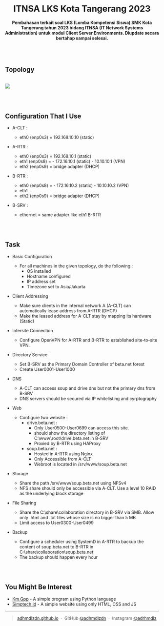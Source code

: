 
<h1 align="center">
  <br>
  <!--
  <a href="http://www.amitmerchant.com/electron-markdownify"><img src="https://raw.githubusercontent.com/amitmerchant1990/electron-markdownify/master/app/img/markdownify.png" alt="Markdownify" width="200"></a>
  -->
  <br>
  ITNSA LKS Kota Tangerang 2023<br>
</h1>

<h4 align="center">Pembahasan terkait soal LKS (Lomba Kompetensi Siswa) SMK Kota Tangerang tahun 2023 bidang ITNSA (IT Network Systems Administration) untuk modul Client Server Environments. Diupdate secara bertahap sampai selesai.</h4>

<br><br>

## Topology
<br>
<img src="https://raw.githubusercontent.com/adhmdlzdn/itnsa-lks-kotang/master/assets/topology.png">

<br><br>

## Configuration That I Use

* A-CLT :
	- eth0 (enp0s3) = 192.168.10.10 (static)

* A-RTR :
	- eth0 (enp0s3) = 192.168.10.1 (static)
	- eth1 (enp0s8) = - 172.16.10.1 (static)
			- 10.10.10.1 (VPN)
	- eth2 (enp0s9) = bridge adapter (DHCP)

* B-RTR :
	- eth0 (enp0s8) = - 172.16.10.2 (static)
			- 10.10.10.2 (VPN)
	- eth1 
	- eth2 (enp0s9) = bridge adapter (DHCP)

* B-SRV :
	- ethernet = same adapter like eth1 B-RTR

<br><br>

## Task

* Basic Configuration
	- For all machines in the given topology, do the following :
	  - OS installed
	  - Hostname configured
	  - IP address set
	  - Timezone set to Asia/Jakarta

* Client Addressing
	- Make sure clients in the internal network A (A-CLT) can automatically lease address from A-RTR (DHCP)
	- Make the leased address for A-CLT stay by mapping its hardware (Static)

* Intersite Connection
	- Configure OpenVPN for A-RTR and B-RTR to established site-to-site VPN.

* Directory Service
	- Set B-SRV as the Primary Domain Controller of beta.net forest
	- Create User0001-User1000

* DNS
	- A-CLT can access soup and drive dns but not the primary dns from B-SRV
	- DNS servers should be secured via IP whitelisting and cyrptography

* Web
  - Configure two website :
	- drive.beta.net :
		- Only User0500-User0699 can access this site.
		- should show the directory listing of C:\www\root\drive.beta.net in B-SRV
		- Proxied by B-RTR using HAProxy
	- soup.beta.net :
		- Hosted in A-RTR using Nginx
		- Only Accessible from A-CLT
		- Webroot is located in /srv/www/soup.beta.net

* Storage
	- Share the path /srv/www/soup.beta.net using NFSv4
	- NFS share should only be accessible via A-CLT. Use a level 10 RAID as the underlying block storage

* File Sharing
	- Share the C:\share\collaboration directory in B-SRV via SMB. Allow only .html and .txt files whose size is no bigger than 5 MB
	- Limit access to User0300-User0499

* Backup
	- Configure a scheduler using SystemD in A-RTR to backup the content of soup.beta.net to B-RTR in C:\share\collaboration\soup.beta.net
	- The backup should happen every hour



<!--
<p align="center">
  <a href="https://badge.fury.io/js/electron-markdownify">
    <img src="https://badge.fury.io/js/electron-markdownify.svg"
         alt="Gitter">
  </a>
  <a href="https://gitter.im/amitmerchant1990/electron-markdownify"><img src="https://badges.gitter.im/amitmerchant1990/electron-markdownify.svg"></a>
  <a href="https://saythanks.io/to/bullredeyes@gmail.com">
      <img src="https://img.shields.io/badge/SayThanks.io-%E2%98%BC-1EAEDB.svg">
  </a>
  <a href="https://www.paypal.me/AmitMerchant">
    <img src="https://img.shields.io/badge/$-donate-ff69b4.svg?maxAge=2592000&amp;style=flat">
  </a>
</p>



<p align="center">
  <a href="#key-features">Key Features</a> •
  <a href="#how-to-use">How To Use</a> •
  <a href="#download">Download</a> •
  <a href="#credits">Credits</a> •
  <a href="#related">Related</a> •
  <a href="#license">License</a>
</p>


[//]: ![screenshot](https://raw.githubusercontent.com/amitmerchant1990/electron-markdownify/master/app/img/markdownify.gif)
[//]: # (screenshot terhadap program yang dibuat)


## Key Features

* LivePreview - Make changes, See changes
  - Instantly see what your Markdown documents look like in HTML as you create them.
* Sync Scrolling
  - While you type, LivePreview will automatically scroll to the current location you're editing.
* GitHub Flavored Markdown  
* Syntax highlighting
* [KaTeX](https://khan.github.io/KaTeX/) Support
* Dark/Light mode
* Toolbar for basic Markdown formatting
* Supports multiple cursors
* Save the Markdown preview as PDF
* Emoji support in preview :tada:
* App will keep alive in tray for quick usage
* Full screen mode
  - Write distraction free.
* Cross platform
  - Windows, macOS and Linux ready.

## How To Use

To clone and run this application, you'll need [Git](https://git-scm.com) and [Node.js](https://nodejs.org/en/download/) (which comes with [npm](http://npmjs.com)) installed on your computer. From your command line:

```bash
# Clone this repository
$ git clone https://github.com/amitmerchant1990/electron-markdownify

# Go into the repository
$ cd electron-markdownify

# Install dependencies
$ npm install

# Run the app
$ npm start
```

> **Note**
> If you're using Linux Bash for Windows, [see this guide](https://www.howtogeek.com/261575/how-to-run-graphical-linux-desktop-applications-from-windows-10s-bash-shell/) or use `node` from the command prompt.


## Download

You can [download](https://github.com/amitmerchant1990/electron-markdownify/releases/tag/v1.2.0) the latest installable version of Markdownify for Windows, macOS and Linux.

## Emailware

Markdownify is an [emailware](https://en.wiktionary.org/wiki/emailware). Meaning, if you liked using this app or it has helped you in any way, I'd like you send me an email at <bullredeyes@gmail.com> about anything you'd want to say about this software. I'd really appreciate it!

## Credits

This software uses the following open source packages:

- [Electron](http://electron.atom.io/)
- [Node.js](https://nodejs.org/)
- [Marked - a markdown parser](https://github.com/chjj/marked)
- [showdown](http://showdownjs.github.io/showdown/)
- [CodeMirror](http://codemirror.net/)
- Emojis are taken from [here](https://github.com/arvida/emoji-cheat-sheet.com)
- [highlight.js](https://highlightjs.org/)

## Related

[markdownify-web](https://github.com/amitmerchant1990/markdownify-web) - Web version of Markdownify

## Support

<a href="https://www.buymeacoffee.com/5Zn8Xh3l9" target="_blank"><img src="https://www.buymeacoffee.com/assets/img/custom_images/purple_img.png" alt="Buy Me A Coffee" style="height: 41px !important;width: 174px !important;box-shadow: 0px 3px 2px 0px rgba(190, 190, 190, 0.5) !important;-webkit-box-shadow: 0px 3px 2px 0px rgba(190, 190, 190, 0.5) !important;" ></a>

<p>Or</p> 

<a href="https://www.patreon.com/amitmerchant">
	<img src="https://c5.patreon.com/external/logo/become_a_patron_button@2x.png" width="160">
</a>

-->

<br><br>

## You Might Be Interest

- [Km Gpp](https://github.com/adhmdlzdn/km-gpp) - A simple program using Python language
- [Simptech.id](https://github.com/adhmdlzdn/simptech-id) - A simple website using only HTML, CSS and JS

---

> [adhmdlzdn.github.io](https://adhmdlzdn.github.io) &nbsp;&middot;&nbsp;
> GitHub [@adhmdlzdn](https://github.com/adhmdlzdn) &nbsp;&middot;&nbsp;
> Instagram [@adrhmdlz](https://instagram.com/adrhmdlz)



